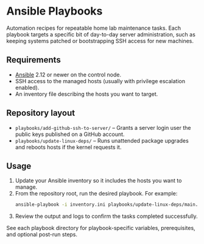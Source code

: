 # Ansible Playbooks

Automation recipes for repeatable home lab maintenance tasks. Each playbook targets a
specific bit of day-to-day server administration, such as keeping systems patched or
bootstrapping SSH access for new machines.

## Requirements
- [Ansible](https://docs.ansible.com/) 2.12 or newer on the control node.
- SSH access to the managed hosts (usually with privilege escalation enabled).
- An inventory file describing the hosts you want to target.

## Repository layout
- `playbooks/add-github-ssh-to-server/` – Grants a server login user the public keys
  published on a GitHub account.
- `playbooks/update-linux-deps/` – Runs unattended package upgrades and reboots hosts if
  the kernel requests it.

## Usage
1. Update your Ansible inventory so it includes the hosts you want to manage.
2. From the repository root, run the desired playbook. For example:
   ```bash
   ansible-playbook -i inventory.ini playbooks/update-linux-deps/main.yaml
   ```
3. Review the output and logs to confirm the tasks completed successfully.

See each playbook directory for playbook-specific variables, prerequisites, and optional
post-run steps.
